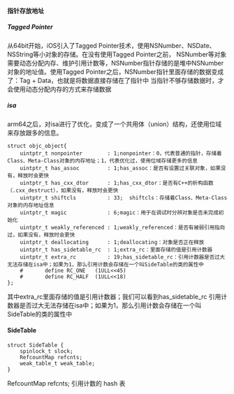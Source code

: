 #### 指针存放地址

##### Tagged Pointer

从64bit开始，iOS引入了Tagged Pointer技术，使用NSNumber、NSDate、NSString等小对象的存储。在没有使用Tagged Pointer之前， NSNumber等对象需要动态分配内存、维护引用计数等，NSNumber指针存储的是堆中NSNumber对象的地址值。使用Tagged Pointer之后，NSNumber指针里面存储的数据变成了：Tag + Data，也就是将数据直接存储在了指针中 当指针不够存储数据时，才会使用动态分配内存的方式来存储数据


##### isa

arm64之后，对isa进行了优化，变成了一个共用体（union）结构，还使用位域来存放跟多的信息。

```
struct objc_object{
	uintptr_t nonpointer        : 1;nonpointer：0，代表普通的指针，存储着Class、Meta-Class对象的内存地址；1，代表优化过，使用位域存储更多的信息
	uintptr_t has_assoc         : 1;has_assoc：是否有设置过关联对象，如果没有，释放时会更快
	uintptr_t has_cxx_dtor      : 1;has_cxx_dtor：是否有C++的析构函数（.cxx_destruct），如果没有，释放时会更快
	uintptr_t shiftcls          : 33;  shiftcls：存储着Class、Meta-Class对象的内存地址信息
	uintptr_t magic             : 6;magic：用于在调试时分辨对象是否未完成初始化
	uintptr_t weakly_referenced : 1;weakly_referenced：是否有被弱引用指向过，如果没有，释放时会更快
	uintptr_t deallocating      : 1;deallocating：对象是否正在释放
	uintptr_t has_sidetable_rc  : 1;extra_rc：里面存储的值是引用计数器
	uintptr_t extra_rc          : 19;has_sidetable_rc：引用计数器是否过大无法存储在isa中；如果为1，那么引用计数会存储在一个叫SideTable的类的属性中
	#       define RC_ONE   (1ULL<<45)
	#       define RC_HALF  (1ULL<<18)
};
```

其中extra_rc里面存储的值是引用计数器；我们可以看到has_sidetable_rc 引用计数器是否过大无法存储在isa中；如果为1，那么引用计数会存储在一个叫SideTable的类的属性中


#### SideTable

```
struct SideTable {
	spinlock_t slock;
	RefcountMap refcnts;
	weak_table_t weak_table;
}
```

RefcountMap refcnts; 引用计数的 hash 表

